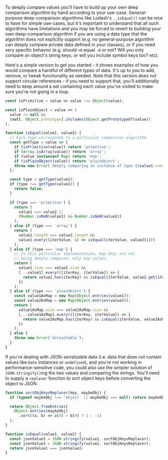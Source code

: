 To deeply compare values you'll have to build up your own deep comparison algorithm by hand according to your use-case. General-purpose deep-comparison algorithms like Lodash's `_.isEqual()` can be nice to have for simple use-cases, but it's important to understand that all such algorithms have limitations and you may be forced to revert to building your own deep-comparison algorithm if you are using a data type that the algorithm does not explicitly support (e.g. no general-purpose algorithm can deeply compare private data defined in your classes), or if you need very specific behavior (e.g. should `+0` equal `-0` or not? Will you only compare an object's string keys, or will you include symbol keys too? etc).

Here's a simple version to get you started - it shows examples of how you would compare a handful of different types of data. It's up to you to add, remove, or tweak functionality as needed. Note that this version does not support circular references - if you need to support that, you'll additionally need to keep around a set containing each value you've visited to make sure you're not going in a loop.

```javascript
const isPrimitive = value => value !== Object(value);

const isPlainObject = value => (
  value != null &&
  [null, Object.prototype].includes(Object.getPrototypeOf(value))
);

function isEqual(value1, value2) {
  // Each type corresponds to a particular comparison algorithm
  const getType = value => {
    if (isPrimitive(value)) return 'primitive';
    if (Array.isArray(value)) return 'array';
    if (value instanceof Map) return 'map';
    if (isPlainObject(value)) return 'plainObject';
    throw new Error(`deeply comparing an instance of type ${value1.constructor?.name} is not supported.`);
  };

  const type = getType(value1);
  if (type !== getType(value2)) {
    return false;
  }

  if (type === 'primitive') {
    return (
      value1 === value2 ||
      (Number.isNaN(value1) && Number.isNaN(value2))
    );
  } else if (type === 'array') {
    return (
      value1.length === value2.length &&
      value1.every((iterValue, i) => isEqual(iterValue, value2[i]))
    );
  } else if (type === 'map') {
    // In this particular implementation, map keys are not
    // being deeply compared, only map values.
    return (
      value1.size === value2.size &&
      [...value1].every(([iterKey, iterValue]) => {
        return value2.has(iterKey) && isEqual(iterValue, value2.get(iterKey));
      })
    );
  } else if (type === 'plainObject') {
    const value1AsMap = new Map(Object.entries(value1));
    const value2AsMap = new Map(Object.entries(value2));
    return (
      value1AsMap.size === value2AsMap.size &&
      [...value1AsMap].every(([iterKey, iterValue]) => {
        return value2AsMap.has(iterKey) && isEqual(iterValue, value2AsMap.get(iterKey));
      })
    );
  } else {
    throw new Error(`Unreachable`);
  }
}
```

If you're dealing with JSON-serializable data (i.e. data that does not contain values like `Date` instances or `undefined`), and you're not working in performance-sensitive code, you could also use the simpler solution of `JSON.stringify()`ing the two values and comparing the strings. You'll need to supply a `replacer` function to sort object keys before converting the object to JSON.

```javascript
function sortObjKeysReplacer(key, maybeObj) {
  if (typeof maybeObj !== 'object' || maybeObj === null) return maybeObj;

  return Object.fromEntries(
    Object.entries(maybeObj)
      .sort((a, b) => a[0] > b[0] ? 1 : -1)
  );
}

function isEqual(value1, value2) {
  const jsonValue1 = JSON.stringify(value1, sortObjKeysReplacer);
  const jsonValue2 = JSON.stringify(value2, sortObjKeysReplacer);
  return jsonValue1 === jsonValue2;
}
```
